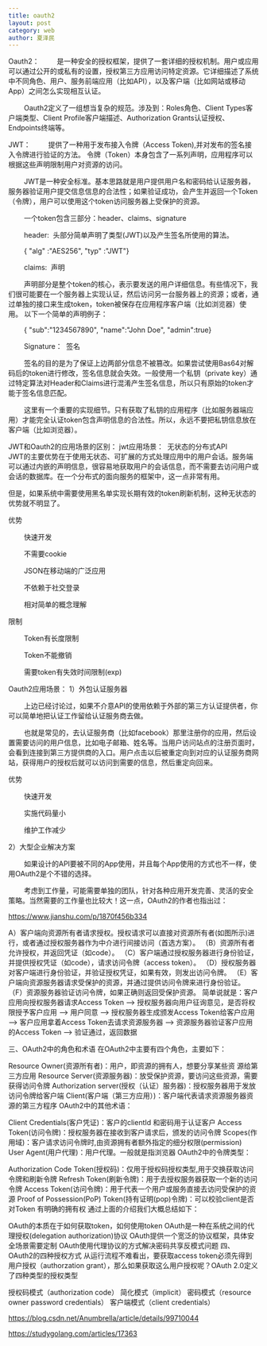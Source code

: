 ```yaml
---
title: oauth2
layout: post
category: web
author: 夏泽民
---
```

Oauth2：
        是一种安全的授权框架，提供了一套详细的授权机制。用户或应用可以通过公开的或私有的设置，授权第三方应用访问特定资源。它详细描述了系统中不同角色、用户、服务前端应用（比如API），以及客户端（比如网站或移动App）之间怎么实现相互认证。

        Oauth2定义了一组想当复杂的规范。涉及到：Roles角色、Client Types客户端类型、Client Profile客户端描述、Authorization Grants认证授权、Endpoints终端等。

JWT：
        提供了一种用于发布接入令牌（Access Token),并对发布的签名接入令牌进行验证的方法。 令牌（Token）本身包含了一系列声明，应用程序可以根据这些声明限制用户对资源的访问。

        JWT是一种安全标准。基本思路就是用户提供用户名和密码给认证服务器，服务器验证用户提交信息信息的合法性；如果验证成功，会产生并返回一个Token（令牌），用户可以使用这个token访问服务器上受保护的资源。

        一个token包含三部分：header、claims、signature

        header:  头部分简单声明了类型(JWT)以及产生签名所使用的算法。

        { "alg" :"AES256", "typ" :"JWT"}

        claims:  声明

        声明部分是整个token的核心，表示要发送的用户详细信息。有些情况下，我们很可能要在一个服务器上实现认证，然后访问另一台服务器上的资源；或者，通过单独的接口来生成token，token被保存在应用程序客户端（比如浏览器）使用。 以下一个简单的声明例子：

        { "sub":"1234567890", "name":"John Doe", "admin":true}

        Signature：  签名

        签名的目的是为了保证上边两部分信息不被篡改。如果尝试使用Bas64对解码后的token进行修改，签名信息就会失效。一般使用一个私钥（private key）通过特定算法对Header和Claims进行混淆产生签名信息，所以只有原始的token才能于签名信息匹配。

        这里有一个重要的实现细节。只有获取了私钥的应用程序（比如服务器端应用）才能完全认证token包含声明信息的合法性。所以，永远不要把私钥信息放在客户端（比如浏览器）。



JWT和Oauth2的应用场景的区别：
jwt应用场景：  无状态的分布式API
        JWT的主要优势在于使用无状态、可扩展的方式处理应用中的用户会话。服务端可以通过内嵌的声明信息，很容易地获取用户的会话信息，而不需要去访问用户或会话的数据库。在一个分布式的面向服务的框架中，这一点非常有用。

但是，如果系统中需要使用黑名单实现长期有效的token刷新机制，这种无状态的优势就不明显了。

优势

        快速开发

        不需要cookie

        JSON在移动端的广泛应用

        不依赖于社交登录

        相对简单的概念理解

限制

        Token有长度限制

        Token不能撤销

        需要token有失效时间限制(exp)

Oauth2应用场景：
1）外包认证服务器

        上边已经讨论过，如果不介意API的使用依赖于外部的第三方认证提供者，你可以简单地把认证工作留给认证服务商去做。

        也就是常见的，去认证服务商（比如facebook）那里注册你的应用，然后设置需要访问的用户信息，比如电子邮箱、姓名等。当用户访问站点的注册页面时，会看到连接到第三方提供商的入口。用户点击以后被重定向到对应的认证服务商网站，获得用户的授权后就可以访问到需要的信息，然后重定向回来。

优势

        快速开发

        实施代码量小

        维护工作减少

2）大型企业解决方案

        如果设计的API要被不同的App使用，并且每个App使用的方式也不一样，使用OAuth2是个不错的选择。

        考虑到工作量，可能需要单独的团队，针对各种应用开发完善、灵活的安全策略。当然需要的工作量也比较大！这一点，OAuth2的作者也指出过：

https://www.jianshu.com/p/1870f456b334
<!-- more -->
A）客户端向资源所有者请求授权。授权请求可以直接对资源所有者(如图所示)进行，或者通过授权服务器作为中介进行间接访问（首选方案）。
（B）资源所有者允许授权，并返回凭证（如code）。
（C）客户端通过授权服务器进行身份验证，并提供授权凭证（如code），请求访问令牌（access token）。
（D）授权服务器对客户端进行身份验证，并验证授权凭证，如果有效，则发出访问令牌。
（E）客户端向资源服务器请求受保护的资源，并通过提供访问令牌来进行身份验证。
（F）资源服务器验证访问令牌，如果正确则返回受保护资源。
简单说就是：客户应用向授权服务器请求Access Token —> 授权服务器向用户征询意见，是否将权限授予客户应用 —> 用户同意 —> 授权服务器生成颁发Access Token给客户应用 —> 客户应用拿着Access Token去请求资源服务器 —> 资源服务器验证客户应用的Access Token —> 验证通过，返回数据

三、OAuth2中的角色和术语
在OAuth2中主要有四个角色，主要如下：

Resource Owner(资源所有者)：用户，即资源的拥有人，想要分享某些资 源给第三方应用
Resource Server(资源服务器)：放受保护资源，要访问这些资源，需要获得访问令牌
Authorization server(授权（认证）服务器)：授权服务器用于发放访问令牌给客户端
Client(客户端（第三方应用）)：客户端代表请求资源服务器资源的第三方程序
OAuth2中的其他术语：

Client Credentials(客户凭证)：客户的clientId 和密码用于认证客户
Access Token(访问令牌)：授权服务器在接收到客户请求后，颁发的访问令牌
Scopes(作用域)：客户请求访问令牌时,由资源拥有者额外指定的细分权限(permission)
User Agent(用户代理)：用户代理。一般就是指浏览器
OAuth2中的令牌类型：

Authorization Code Token(授权码)：仅用于授权码授权类型,用于交换获取访问令牌和刷新令牌
Refresh Token(刷新令牌)：用于去授权服务器获取一个新的访问令牌
Access Token(访问令牌)：用于代表一个用户或服务直接去访问受保护的资源
Proof of Possession(PoP) Token(持有证明(pop)令牌)：可以校验client是否对Token 有明确的拥有权
通过上面的介绍我们大概总结如下：

OAuth的本质在于如何获取token，如何使用token
OAuth是一种在系统之间的代理授权(delegation authorization)协议
OAuth提供一个宽泛的协议框架，具体安全场景需要定制
OAuth使用代理协议的方式解决密码共享反模式问题
四、OAuth2的四种授权方式
从运行流程不难看出，要获取access token必须先得到用户授权（authorzation grant），那么如果获取这么用户授权呢？OAuth 2.0定义了四种类型的授权类型

授权码模式（authorization code）
简化模式（implicit）
密码模式（resource owner password credentials）
客户端模式（client credentials）

https://blog.csdn.net/Anumbrella/article/details/99710044

https://studygolang.com/articles/17363
